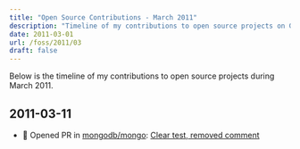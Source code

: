 ```yaml
---
title: "Open Source Contributions - March 2011"
description: "Timeline of my contributions to open source projects on GitHub during March 2011."
date: 2011-03-01
url: /foss/2011/03
draft: false
---
```


Below is the timeline of my contributions to open source projects during March 2011.

## 2011-03-11

- 🔀 Opened PR in [mongodb/mongo](https://github.com/mongodb/mongo): [Clear test, removed comment](https://github.com/mongodb/mongo/pull/29)

